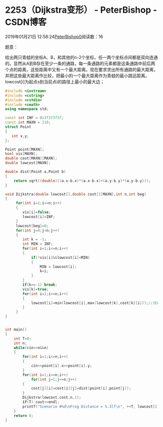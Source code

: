 # 2253（Dijkstra变形） - PeterBishop - CSDN博客





2019年01月21日 12:58:24[PeterBishop0](https://me.csdn.net/qq_40061421)阅读数：16








题意：

给出两只青蛙的坐标A、B，和其他的n-2个坐标，任一两个坐标点间都是双向连通的。显然从A到B存在至少一条的通路，每一条通路的元素都是这条通路中前后两个点的距离，这些距离中又有一个最大距离。现在要求求出所有通路的最大距离，并把这些最大距离作比较，把最小的一个最大距离作为青蛙的最小跳远距离。lowcost[i]为起点s到当前点i的路径上最小的最大边；

```cpp
#include <iostream>
#include <cstring>
#include <cstdio>
#include <cmath>
using namespace std;

const int INF = 0x3f3f3f3f;
const int MAXN = 210;
struct Point
{
   int x,y;
};

Point point[MAXN];
bool vis[MAXN];
double cost[MAXN][MAXN];
double lowcost[MAXN];

double dist(Point a,Point b)
{
    return sqrt((double)((a.x-b.x)*(a.x-b.x)+(a.y-b.y)*(a.y-b.y)));
}

void Dijkstra(double lowcost[],double cost[][MAXN],int n,int beg)
{
     for(int i=1;i<=n;i++)
     {
        vis[i]=false;
        lowcost[i]=INF;
     }
     lowcost[beg]=0;
     for(int j=0;j<n;j++)
     {
        int k = -1;
        int MIN = INF;
        for(int i=1;i<=n;i++)
        {
            if(!vis[i]&&lowcost[i]<MIN)
            {
                MIN = lowcost[i];
                k=i;
            }
        }
        if(k==-1) break;
        vis[k]=true;
        for(int i=1;i<=n;i++)
        {
            lowcost[i]=min(lowcost[i],max(lowcost[k],cost[k][i]));//找路的时候找最大的，记录的时候记录最小的，不需要加起来不求总和
        }
     }
}


int main()
{
    int T=0;
    int n;
    while(cin>>n&&n)
    {
        for(int i=1;i<=n;i++)
        {
            cin>>point[i].x>>point[i].y;
        }
        for(int i=1;i<=n;i++)
            for(int j=1;j<=n;j++)
        {
            cost[j][i]=cost[i][j]=dist(point[i],point[j]);
        }
        Dijkstra(lowcost,cost,n,1);
        if(T) cout<<endl;
        printf("Scenario #%d\nFrog Distance = %.3lf\n", ++T, lowcost[2]);
    }
    return 0;
}
```






